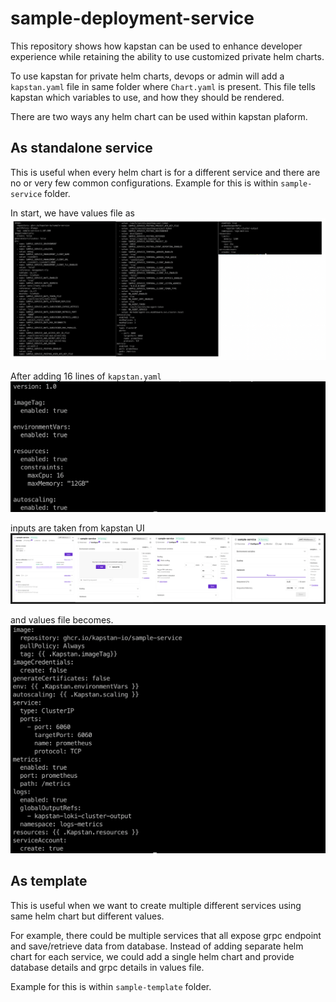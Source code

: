 # sample-deployment-service

This repository shows how kapstan can be used to enhance developer experience while retaining the ability to use customized private helm charts.

To use kapstan for private helm charts, devops or admin will add a `kapstan.yaml` file in same folder where `Chart.yaml` is present.
This file tells kapstan which variables to use, and how they should be rendered.

There are two ways any helm chart can be used within kapstan plaform.

## As standalone service
This is useful when every helm chart is for a different service and there are no or very few common configurations.
Example for this is within `sample-service` folder.

In start, we have values file as
![values_old.yaml](/images/values_old.png)

After adding 16 lines of `kapstan.yaml`
![kapstan.yaml](/images/kapstan.png)

inputs are taken from kapstan UI
![Alt text](/images/kapstan_ui.png)

and values file becomes.
![Alt text](/images/values_new.png)

## As template
This is useful when we want to create multiple different services using same helm chart but different values.

For example, there could be multiple services that all expose grpc endpoint and save/retrieve data from database.
Instead of adding separate helm chart for each service, we could add a single helm chart and provide database details and grpc details in values file.

Example for this is within `sample-template` folder.